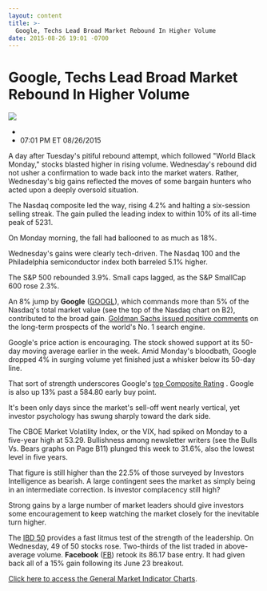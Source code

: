 ```yaml
---
layout: content
title: >-
  Google, Techs Lead Broad Market Rebound In Higher Volume
date: 2015-08-26 19:01 -0700
---
```



Google, Techs Lead Broad Market Rebound In Higher Volume
=========================================================


![](https://www.investors.com/wp-content/uploads/ibd-migrated-images/MPv_150827_635762005301597285.png)

* 
* 07:01 PM ET 08/26/2015




  

A day after Tuesday's pitiful rebound attempt, which followed "World Black Monday," stocks blasted higher in rising volume. Wednesday's rebound did not usher a confirmation to wade back into the market waters. Rather, Wednesday's big gains reflected the moves of some bargain hunters who acted upon a deeply oversold situation.

  

The Nasdaq composite led the way, rising 4.2% and halting a six-session selling streak. The gain pulled the leading index to within 10% of its all-time peak of 5231.

  

On Monday morning, the fall had ballooned to as much as 18%.

  

Wednesday's gains were clearly tech-driven. The Nasdaq 100 and the Philadelphia semiconductor index both barreled 5.1% higher.

  

The S&P 500 rebounded 3.9%. Small caps lagged, as the S&P SmallCap 600 rose 2.3%.

  

An 8% jump by **Google** ([GOOGL](https://research.investors.com/quote.aspx?symbol=GOOGL)), which commands more than 5% of the Nasdaq's total market value (see the top of the Nasdaq chart on B2), contributed to the broad gain. [Goldman Sachs issued positive comments](http://news.investors.com/investing-stock-market-today/082615-768269-stock-market-climbs.htm) on the long-term prospects of the world's No. 1 search engine.

  

Google's price action is encouraging. The stock showed support at its 50-day moving average earlier in the week. Amid Monday's bloodbath, Google dropped 4% in surging volume yet finished just a whisker below its 50-day line.

  

That sort of strength underscores Google's [top Composite Rating](http://research.investors.com/stock-checkup/?nav=ResearchCheckup) . Google is also up 13% past a 584.80 early buy point.

  

It's been only days since the market's sell-off went nearly vertical, yet investor psychology has swung sharply toward the dark side.

  

The CBOE Market Volatility Index, or the VIX, had spiked on Monday to a five-year high at 53.29. Bullishness among newsletter writers (see the Bulls Vs. Bears graphs on Page B11) plunged this week to 31.6%, also the lowest level in five years.

  

That figure is still higher than the 22.5% of those surveyed by Investors Intelligence as bearish. A large contingent sees the market as simply being in an intermediate correction. Is investor complacency still high?

  

Strong gains by a large number of market leaders should give investors some encouragement to keep watching the market closely for the inevitable turn higher.

  

The [IBD 50](http://leaderboard.investors.com/ibd50/fulllist/) provides a fast litmus test of the strength of the leadership. On Wednesday, 49 of 50 stocks rose. Two-thirds of the list traded in above-average volume. **Facebook** ([FB](https://research.investors.com/quote.aspx?symbol=FB)) retook its 86.17 base entry. It had given back all of a 15% gain following its June 23 breakout.

  

[Click here to access the General Market Indicator Charts](https://www.investors.com/pdf/GMI_082715.pdf).




